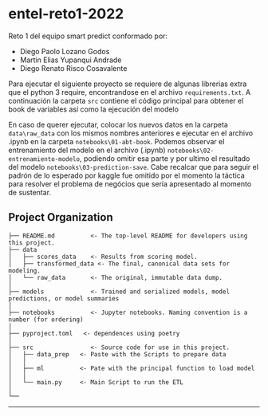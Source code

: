 # entel-reto1-2022

Reto 1 del equipo smart predict conformado por:

- Diego Paolo Lozano Godos
- Martin Elias Yupanqui Andrade
- Diego Renato Risco Cosavalente

Para ejecutar el siguiente proyecto se requiere de algunas librerias extra que el python 3 require, encontrandose en el archivo `requirements.txt`.
A continuación la carpeta `src` contiene el código principal para obtener el book de variables así como la ejecución del modelo

En caso de querer ejecutar, 
colocar los nuevos datos en la carpeta `data\raw_data` con los mismos nombres anteriores e ejecutar en el archivo .ipynb en la carpeta `notebooks\01-abt-book`. Podemos observar el entrenamiento del modelo en el archivo (.ipynb) `notebooks\02-entrenamiento-modelo`, podiendo omitir esa parte y por ultimo el resultado del modelo `notebooks\03-prediction-save`. Cabe recalcar que para seguir el padrón de lo esperado por kaggle fue omitido por el momento la táctica para resolver el problema de negócios que sería apresentado al momento de sustentar.


Project Organization
------------
    ├── README.md          <- The top-level README for developers using this project.
    ├── data
    │   ├── scores_data    <- Results from scoring model.
    │   ├── transformed_data <- The final, canonical data sets for modeling.
    │   └── raw_data       <- The original, immutable data dump.
    │
    ├── models             <- Trained and serialized models, model predictions, or model summaries
    │
    ├── notebooks          <- Jupyter notebooks. Naming convention is a number (for ordering)
    │
    ├── pyproject.toml   <- dependences using poetry
    │
    ├── src                <- Source code for use in this project.
    │   ├── data_prep   <- Paste with the Scripts to prepare data
    │   │
    │   ├── ml          <- Pate with the principal function to load model 
    │   │                    
    │   └── main.py     <- Main Script to run the ETL
    │
    └──


--------
